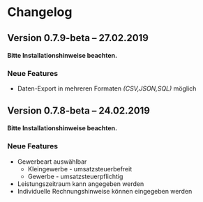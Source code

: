 Changelog
=========


Version 0.7.9-beta – 27.02.2019
--------------------------

#### Bitte Installationshinweise beachten.

### Neue Features

* Daten-Export in mehreren Formaten _(CSV,JSON,SQL)_ möglich


Version 0.7.8-beta – 24.02.2019
--------------------------

#### Bitte Installationshinweise beachten.

### Neue Features

* Gewerbeart auswählbar
  * Kleingewerbe - umsatzsteuerbefreit
  * Gewerbe - umsatzsteuerpflichtig
* Leistungszeitraum kann angegeben werden
* Individuelle Rechnungshinweise können eingegeben werden
